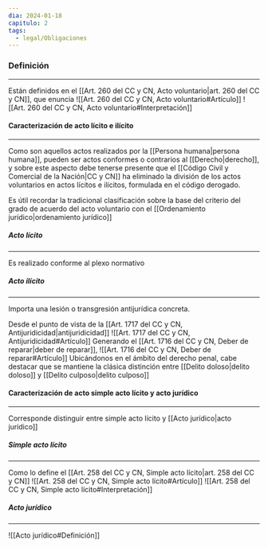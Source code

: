 ```yaml
---
dia: 2024-01-18
capitulo: 2
tags:
  - legal/Obligaciones
---
```

### Definición
---
Están definidos en el [[Art. 260 del CC y CN, Acto voluntario|art. 260 del CC y CN]], que enuncia ![[Art. 260 del CC y CN, Acto voluntario#Artículo]]
![[Art. 260 del CC y CN, Acto voluntario#Interpretación]]


#### Caracterización de acto lícito e ilícito
---
Como son aquellos actos realizados por la [[Persona humana|persona humana]], pueden ser actos conformes o contrarios al [[Derecho|derecho]], y sobre este aspecto debe tenerse presente que el [[Código Civil y Comercial de la Nación|CC y CN]] ha eliminado la división de los actos voluntarios en actos lícitos e ilícitos, formulada en el código derogado. 

Es útil recordar la tradicional clasificación sobre la base del criterio del grado de acuerdo del acto voluntario con el [[Ordenamiento jurídico|ordenamiento jurídico]]

##### Acto lícito
---
Es realizado conforme al plexo normativo 

##### Acto ilícito
---
Importa una lesión o transgresión antijurídica concreta. 

Desde el punto de vista de la [[Art. 1717 del CC y CN, Antijuridicidad|antijuridicidad]] ![[Art. 1717 del CC y CN, Antijuridicidad#Artículo]]
Generando el [[Art. 1716 del CC y CN, Deber de reparar|deber de reparar]], ![[Art. 1716 del CC y CN, Deber de reparar#Artículo]]
Ubicándonos en el ámbito del derecho penal, cabe destacar que se mantiene la clásica distinción entre [[Delito doloso|delito doloso]] y [[Delito culposo|delito culposo]]

#### Caracterización de acto simple acto lícito y acto jurídico
---
Corresponde distinguir entre simple acto lícito y [[Acto jurídico|acto jurídico]]

##### Simple acto lícito
---
Como lo define el [[Art. 258 del CC y CN, Simple acto lícito|art. 258 del CC y CN]] ![[Art. 258 del CC y CN, Simple acto lícito#Artículo]]
![[Art. 258 del CC y CN, Simple acto lícito#Interpretación]]

##### Acto jurídico
---
![[Acto jurídico#Definición]]

